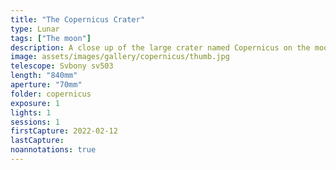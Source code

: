 ```yaml
---
title: "The Copernicus Crater"
type: Lunar
tags: ["The moon"]
description: A close up of the large crater named Copernicus on the moon.
image: assets/images/gallery/copernicus/thumb.jpg
telescope: Svbony sv503
length: "840mm"
aperture: "70mm"
folder: copernicus
exposure: 1
lights: 1
sessions: 1
firstCapture: 2022-02-12 
lastCapture:
noannotations: true
---
```

